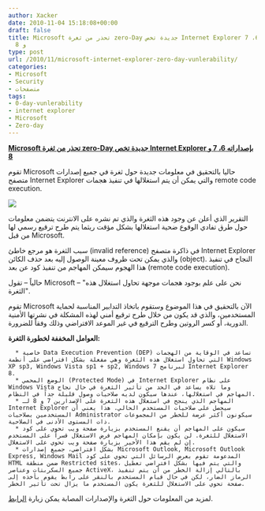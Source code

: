```yaml
---
author: Xacker
date: 2010-11-04 15:18:08+00:00
draft: false
title: Microsoft تحذر من ثغرة zero-Day جديدة تخص Internet Explorer بإصداراته 6، 7
  و 8
type: post
url: /2010/11/microsoft-internet-explorer-zero-day-vunlerability/
categories:
- Microsoft
- Security
- متصفحات
tags:
- 0-day-vunlerability
- internet explorer
- Microsoft
- Zero-day
---
```


**[Microsoft تحذر من ثغرة zero-Day جديدة تخص Internet Explorer بإصداراته 6، 7 و 8](http://www.it-scoop.com/2010/11/microsoft-internet-explorer-zero-day-vunlerability)**




تقوم Microsoft حاليا بالتحقيق في معلومات جديدة حول ثغرة في جميع إصدارات متصفح Internet Explorer والتي يمكن أن يتم استغلالها في تنفيذ هجمات remote code execution.


[![](http://www.it-scoop.com/wp-content/uploads/2010/03/Internet_Explorer_7_Logo_red.png)
](http://www.it-scoop.com/2010/11/microsoft-internet-explorer-zero-day-vunlerability)

التقرير الذي أعلن عن وجود هذه الثغرة والذي تم نشره على الانترنت يتضمن معلومات حول طرق تفادي الوقوع ضحية استغلالها بشكل مؤقت ريثما يتم طرح ترقيع رسمي لها من قبل Microsoft.

سبب الثغرة هو مرجع خاطئ (invalid reference) في ذاكرة متصفح Internet Explorer والذي يمكن تحت ظروف معينة الوصول إليه بعد حذف الكائن (object). النجاح في تنفيذ هذا الهجوم سيمكن المهاجم من تنفيذ كود عن بعد (remote code execution).

حالياً – تقول Microsoft – "نحن على علم بوجود هجمات موجهة تحاول استغلال هذه الثغرة".

تقوم Microsoft الآن بالتحقيق في هذا الموضوع وستقوم باتخاذ التدابير المناسبة لحماية المستخدمين، والذي قد يكون من خلال طرح ترقيع أمني لهذه المشكلة في نشرتها الأمنية الدورية، أو كسر الروتين وطرح الترقيع في غير الموعد الافتراضي وذلك وفقاً للضرورة.

**العوامل المخففة لخطورة الثغرة:**



	  * خاصية Data Execution Prevention (DEP) تساعد في الوقاية من الهجمات التي تحاول استغلال هذه الثغرة وهي مفعلة بشكل افتراضي على أنظمة Windows XP sp3, Windows Vista sp1 + sp2, Windows 7 لبرنامج Internet Explorer 8.
	  * الوضع المحمي (Protected Mode) في Internet Explorer على نظام Windows Vista وما تلاه يساعد في الحد من تأثير الثغرة في حال نجاح المهاجم في استغلالها، عندها سيكون لديه صلاحيات وصول قليلة جداً في النظام.
	  * المهاجم الذي ينجح في استغلال هذه الثغرة على الإصدارين 7 و 8 لـ Internet Explorer سيحصل على صلاحيات المستخدم الحالي. هذا يعني أن المستخدمين بصلاحيات Administrator سيكونون أكثر عرضة للخطر من المجموعات ذات المستوى الأدنى في الصلاحية.
	  * سيكون على المهاجم أن يقنع المستخدم بزيارة صفحة ويب تحوي على كود الاستغلال للثغرة. لن يكون بإمكان المهاجم فرض الاستغلال قسراً على المستخدم إن لم يقم هذا الأخير بزيارة صفحة ويب تحوي على الاستغلال.
	  * بشكل افتراضي، جميع إصدارات Microsoft Outlook, Microsoft Outlook Express, Windows Mail المدعومة تقوم بعرض الرسائل التي تحوي على كود HTML ضمن منطقة Restricted sites، والتي يتم فيها بشكل افتراضي تعطيل جميع السكربتات وعناصر ActiveX، بالتالي إزالة الخطر من أن يتم تنفيذ الرماز الضار، لكن في حال قيام المستخدم بالنقر على رابط يقوم بأخذه إلى صفحة تحوي على الاستغلال للثغرة يكون المستخدم ما يزال تحت تأثير الخطر.

لمزيد من المعلومات حول الثغرة والإصدارات المصابة يمكن زيارة [الرابط](http://www.microsoft.com/technet/security/advisory/2458511.mspx?pf=true).
